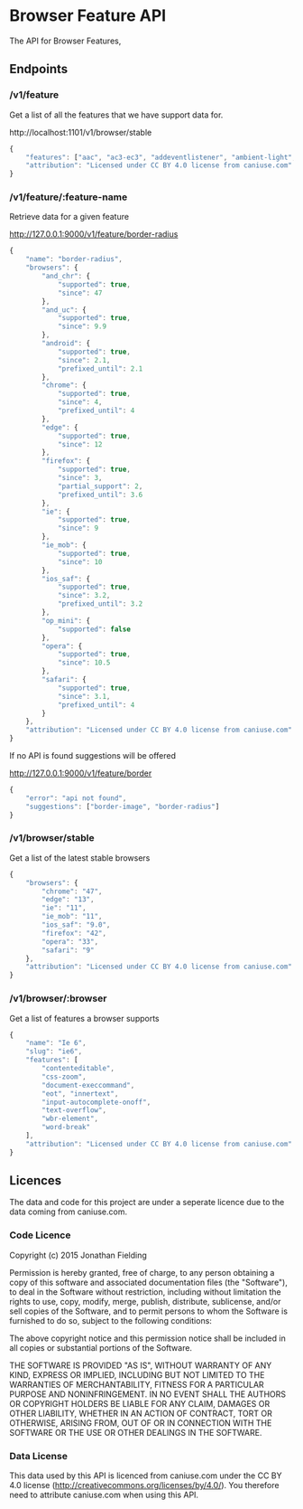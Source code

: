 # Browser Feature API

The API for Browser Features, 

## Endpoints

### /v1/feature

Get a list of all the features that we have support data for.

http://localhost:1101/v1/browser/stable

```js
{
    "features": ["aac", "ac3-ec3", "addeventlistener", "ambient-light", "..."],
    "attribution": "Licensed under CC BY 4.0 license from caniuse.com"
}
```

### /v1/feature/:feature-name

Retrieve data for a given feature

http://127.0.0.1:9000/v1/feature/border-radius

```js
{
    "name": "border-radius",
    "browsers": {
        "and_chr": {
            "supported": true,
            "since": 47
        },
        "and_uc": {
            "supported": true,
            "since": 9.9
        },
        "android": {
            "supported": true,
            "since": 2.1,
            "prefixed_until": 2.1
        },
        "chrome": {
            "supported": true,
            "since": 4,
            "prefixed_until": 4
        },
        "edge": {
            "supported": true,
            "since": 12
        },
        "firefox": {
            "supported": true,
            "since": 3,
            "partial_support": 2,
            "prefixed_until": 3.6
        },
        "ie": {
            "supported": true,
            "since": 9
        },
        "ie_mob": {
            "supported": true,
            "since": 10
        },
        "ios_saf": {
            "supported": true,
            "since": 3.2,
            "prefixed_until": 3.2
        },
        "op_mini": {
            "supported": false
        },
        "opera": {
            "supported": true,
            "since": 10.5
        },
        "safari": {
            "supported": true,
            "since": 3.1,
            "prefixed_until": 4
        }
    },
    "attribution": "Licensed under CC BY 4.0 license from caniuse.com"
}

```

If no API is found suggestions will be offered

http://127.0.0.1:9000/v1/feature/border

```js
{
    "error": "api not found",
    "suggestions": ["border-image", "border-radius"]
}
```

### /v1/browser/stable

Get a list of the latest stable browsers

```js
{
    "browsers": {
        "chrome": "47",
        "edge": "13",
        "ie": "11",
        "ie_mob": "11",
        "ios_saf": "9.0",
        "firefox": "42",
        "opera": "33",
        "safari": "9"
    },
    "attribution": "Licensed under CC BY 4.0 license from caniuse.com"
}
```


### /v1/browser/:browser

Get a list of features a browser supports

```js
{
    "name": "Ie 6",
    "slug": "ie6",
    "features": [
        "contenteditable",
        "css-zoom",
        "document-execcommand",
        "eot", "innertext", 
        "input-autocomplete-onoff",
        "text-overflow", 
        "wbr-element",
        "word-break"
    ],
    "attribution": "Licensed under CC BY 4.0 license from caniuse.com"
}
```


## Licences

The data and code for this project are under a seperate licence due to the data coming from caniuse.com. 

### Code Licence

Copyright (c) 2015 Jonathan Fielding

Permission is hereby granted, free of charge, to any person obtaining a copy of this software and associated documentation files (the "Software"), to deal in the Software without restriction, including without limitation the rights to use, copy, modify, merge, publish, distribute, sublicense, and/or sell copies of the Software, and to permit persons to whom the Software is furnished to do so, subject to the following conditions:

The above copyright notice and this permission notice shall be included in all copies or substantial portions of the Software.

THE SOFTWARE IS PROVIDED "AS IS", WITHOUT WARRANTY OF ANY KIND, EXPRESS OR IMPLIED, INCLUDING BUT NOT LIMITED TO THE WARRANTIES OF MERCHANTABILITY, FITNESS FOR A PARTICULAR PURPOSE AND NONINFRINGEMENT. IN NO EVENT SHALL THE AUTHORS OR COPYRIGHT HOLDERS BE LIABLE FOR ANY CLAIM, DAMAGES OR OTHER LIABILITY, WHETHER IN AN ACTION OF CONTRACT, TORT OR OTHERWISE, ARISING FROM, OUT OF OR IN CONNECTION WITH THE SOFTWARE OR THE USE OR OTHER DEALINGS IN THE SOFTWARE.

### Data License

This data used by this API is licenced from caniuse.com under the CC BY 4.0 license (http://creativecommons.org/licenses/by/4.0/). You therefore
need to attribute caniuse.com when using this API.
